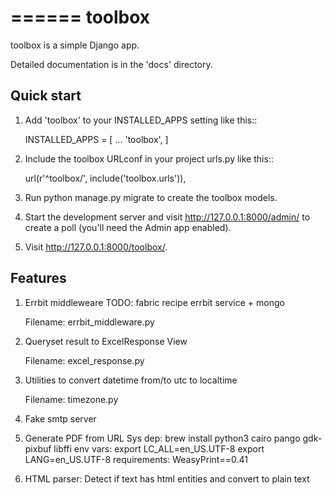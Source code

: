 ======
toolbox
=====

toolbox is a simple Django app.

Detailed documentation is in the 'docs' directory.

Quick start
-----------

1. Add 'toolbox' to your INSTALLED_APPS setting like this::

    INSTALLED_APPS = [
        ...
        'toolbox',
    ]

2. Include the toolbox URLconf in your project urls.py like this::

    url(r'^toolbox/', include('toolbox.urls')),

3. Run python manage.py migrate to create the toolbox models.

4. Start the development server and visit http://127.0.0.1:8000/admin/
   to create a poll (you'll need the Admin app enabled).

5. Visit http://127.0.0.1:8000/toolbox/.


Features
----------

1. Errbit middleweare
    TODO: fabric recipe errbit service + mongo

    Filename: errbit_middleware.py

2. Queryset result to ExcelResponse View

    Filename: excel_response.py

3. Utilities to convert datetime from/to utc to localtime

    Filename: timezone.py


4. Fake smtp server


5. Generate PDF from URL
    Sys dep: brew install python3 cairo pango gdk-pixbuf libffi
    env vars:
        export LC_ALL=en_US.UTF-8
        export LANG=en_US.UTF-8
    requirements: WeasyPrint==0.41

6. HTML parser: Detect if text has html entities and convert to plain text